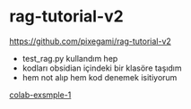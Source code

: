# rag-tutorial-v2

https://github.com/pixegami/rag-tutorial-v2

- test_rag.py kullandım hep
- kodları obsidian içindeki bir klasöre taşıdım
- hem not alıp hem kod denemek isitiyorum

[colab-exsmple-1](https://drlee.io/run-llama-3-and-langchain-locally-in-google-colab-to-build-a-rag-solution-a-step-by-step-guide-1077eb630e6b)
